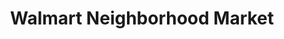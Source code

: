 ---
title: "Walmart Neighborhood Market"
url: /new-bern/walmart-neighborhood-market/
shop: Supermarkt
---
